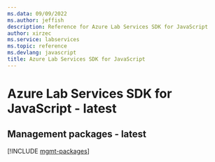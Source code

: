 ```yaml
---
ms.data: 09/09/2022
ms.author: jeffish
description: Reference for Azure Lab Services SDK for JavaScript
author: xirzec
ms.service: labservices
ms.topic: reference
ms.devlang: javascript
title: Azure Lab Services SDK for JavaScript
---
```

# Azure Lab Services SDK for JavaScript - latest

## Management packages - latest
[!INCLUDE [mgmt-packages](lab-services-mgmt-index.md)]